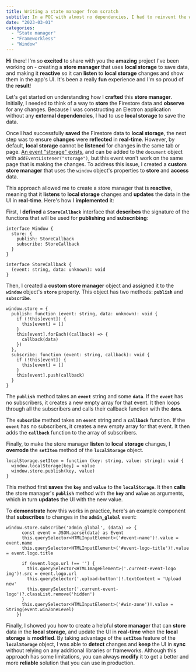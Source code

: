 ```yaml
---
title: Writing a state manager from scratch
subtitle: In a POC with almost no dependencies, I had to reinvent the wheel and write a simple state manager.
date: "2023-03-01"
categories:
  - "State manager"
  - "Frameworkless"
  - "Window"
---
```

<script>
  import ImagePost from "$lib/components/ImagePost.svelte"
</script>

<ImagePost file="state_manager_from_scratch.png" alt="Week Info Screenshot" />

**Hi** there! I'm so **excited** to share with you the **amazing** project I've been working on - creating a **store manager** that uses **local storage** to save data, and making it **reactive** so it can **listen** to **local storage** changes and show them in the app's UI. It's been a really **fun** experience and I'm so proud of the **result**!

Let's get started on understanding how I **crafted** this **store manager**. Initially, I needed to think of a way to **store** the Firestore data and **observe** for any changes. Because I was constructing an Electron application without any **external dependencies**, I had to use **local storage** to save the data.

Once I had successfully **saved** the Firestore data to **local storage**, the next step was to ensure **changes** were **reflected** in **real-time**. However, by default, **local storage** cannot be **listened** for changes in the same tab or page. [An event "storage" exists](https://developer.mozilla.org/en-US/docs/Web/API/Window/storage_event), and can be added to the `document` object with `addEventListener("storage")`, but this event won't work on the same page that is making the changes. To address this issue, I created a **custom store manager** that uses the `window` object's properties to **store** and **access** data.

This approach allowed me to create a store manager that is **reactive**, meaning that it **listens** to **local storage** changes and **updates** the data in the UI in **real-time**. Here's how I **implemented** it:

First, I **defined** a **`StoreCallback`** interface that **describes** the signature of the functions that will be used for **publishing** and **subscribing**:

```
interface Window {
  store: {
    publish: StoreCallback
    subscribe: StoreCallback
  }
}

interface StoreCallback {
  (event: string, data: unknown): void
}

```

Then, I created a **custom store manager** object and assigned it to the **`window`** object's **`store`** property. This object has two methods: **`publish`** and **`subscribe`**.

```
window.store = {
  publish: function (event: string, data: unknown): void {
    if (!this[event]) {
      this[event] = []
    }
    this[event].forEach((callback) => {
      callback(data)
    })
  },
  subscribe: function (event: string, callback): void {
    if (!this[event]) {
      this[event] = []
    }
    this[event].push(callback)
  }
}

```

The **`publish`** method takes an **`event`** string and some **`data`**. If the **`event`** has no subscribers, it creates a new empty array for that event. It then loops through all the subscribers and calls their callback function with the **`data`**.

The **`subscribe`** method takes an **`event`** string and a **`callback`** function. If the **`event`** has no subscribers, it creates a new empty array for that event. It then adds the **`callback`** function to the array of subscribers.

Finally, to make the store manager **listen** to **local storage** changes, I **overrode** the **`setItem`** method of the **`localStorage`** object.

```
localStorage.setItem = function (key: string, value: string): void {
  window.localStorage[key] = value
  window.store.publish(key, value)
}

```

This method first **saves** the **`key`** and **`value`** to the **`localStorage`**. It then **calls** the store manager's **`publish`** method with the **`key`** and **`value`** as arguments, which in turn **updates** the UI with the new value.

To **demonstrate** how this works in practice, here's an example component that **subscribes** to changes in the **`admin_global`** event:

```
window.store.subscribe('admin_global', (data) => {
      const event = JSON.parse(data) as Event
      this.querySelector<HTMLInputElement>('#event-name')!.value = event.name
      this.querySelector<HTMLInputElement>('#event-logo-title')!.value = event.logo.title

      if (event.logo.url !== '') {
        this.querySelector<HTMLImageElement>('.current-event-logo img')!.src = event.logo.url
        this.querySelector('.upload-button')!.textContent = 'Upload new'
        this.querySelector('.current-event-logo')?.classList.remove('hidden')
      }
      this.querySelector<HTMLInputElement>('#win-zone')!.value = String(event.winZoneLevel)
    })

```

Finally, I showed you how to create a helpful **store manager** that can **store** data in the **local storage**, and update the UI in **real-time** when the **local storage** is **modified**. By taking advantage of the **`setItem`** feature of the **`localStorage`** object, I was able to **detect** changes and **keep** the UI in **sync** without relying on any additional libraries or frameworks. Although this approach has some limitations, you can always **modify** it to get a better and more **reliable** solution that you can use in production.